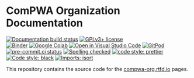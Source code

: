 # ComPWA Organization Documentation

[![Documentation build status](https://readthedocs.org/projects/pwa/badge/?version=latest)](https://pwa.readthedocs.io)
[![GPLv3+ license](https://img.shields.io/badge/License-GPLv3+-blue.svg)](https://www.gnu.org/licenses/gpl-3.0-standalone.html)<br>
[![Binder](https://static.mybinder.org/badge_logo.svg)](https://mybinder.org/v2/gh/ComPWA/compwa-org/main)
[![Google Colab](https://colab.research.google.com/assets/colab-badge.svg)](https://colab.research.google.com/github/ComPWA/compwa-org/blob/main)
[![Open in Visual Studio Code](https://open.vscode.dev/badges/open-in-vscode.svg)](https://open.vscode.dev/ComPWA/compwa-org)
[![GitPod](https://img.shields.io/badge/gitpod-open-blue?logo=gitpod)](https://gitpod.io/#https://github.com/ComPWA/compwa-org)
[![pre-commit.ci status](https://results.pre-commit.ci/badge/github/ComPWA/compwa-org/main.svg)](https://results.pre-commit.ci/latest/github/ComPWA/compwa-org/main)
[![Spelling checked](https://img.shields.io/badge/cspell-checked-brightgreen.svg)](https://github.com/streetsidesoftware/cspell/tree/master/packages/cspell)
[![code style: prettier](https://img.shields.io/badge/code_style-prettier-ff69b4.svg?style=flat-square)](https://github.com/prettier/prettier)
[![Code style: black](https://img.shields.io/badge/code%20style-black-000000.svg)](https://github.com/psf/black)
[![Imports: isort](https://img.shields.io/badge/%20imports-isort-%231674b1?style=flat&labelColor=ef8336)](https://pycqa.github.io/isort)

This repository contains the source code for the
[compwa-org.rtfd.io](https://compwa-org.readthedocs.io) pages.

<!-- cspell:ignore Colab -->
